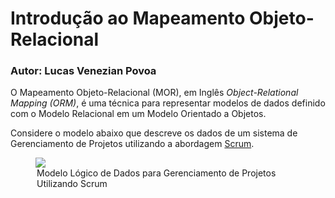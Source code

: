 # Introdução ao Mapeamento Objeto-Relacional

### Autor: Lucas Venezian Povoa

O Mapeamento Objeto-Relacional (MOR), em Inglês *Object-Relational Mapping (ORM)*, é uma técnica 
para representar modelos de dados definido com o Modelo Relacional em um Modelo Orientado a Objetos.

Considere o modelo abaixo que descreve os dados de um sistema de Gerenciamento de Projetos utilizando 
a abordagem <a href="https://en.wikipedia.org/wiki/Scrum_(software_development)">Scrum</a>.

<figure>
	<img src="https://raw.githubusercontent.com/lucasvenez/class-orm/master/images/scrum-project-management-model.png"/>
	<legend>Modelo Lógico de Dados para Gerenciamento de Projetos Utilizando Scrum</legend>
</figure>
